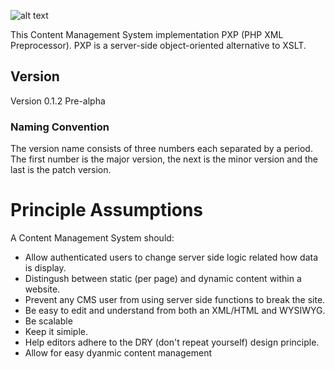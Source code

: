 ![alt text](https://raw.githubusercontent.com/hxtree/pxp/master/assets/images/pxp/logo/179x100.jpg "PXP")

This Content Management System implementation PXP (PHP XML Preprocessor). PXP is a server-side object-oriented alternative to XSLT.

## Version
Version 0.1.2 Pre-alpha

### Naming Convention
The version name consists of three numbers each separated by a period. The first number is the major version,
the next is the minor version and the last is the patch version. 

# Principle Assumptions
A Content Management System should:
* Allow authenticated users to change server side logic related how data is display.
* Distingush between static (per page) and dynamic content within a website.
* Prevent any CMS user from using server side functions to break the site.
* Be easy to edit and understand from both an XML/HTML and WYSIWYG.
* Be scalable
* Keep it simiple.
* Help editors adhere to the DRY (don't repeat yourself) design principle.
* Allow for easy dyanmic content management

